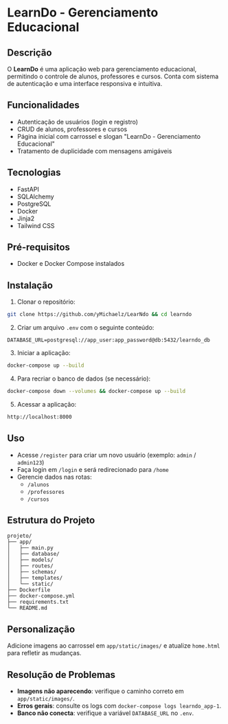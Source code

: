 # LearnDo - Gerenciamento Educacional

## Descrição

O **LearnDo** é uma aplicação web para gerenciamento educacional, permitindo o controle de alunos, professores e cursos. Conta com sistema de autenticação e uma interface responsiva e intuitiva.

## Funcionalidades

- Autenticação de usuários (login e registro)
- CRUD de alunos, professores e cursos
- Página inicial com carrossel e slogan "LearnDo - Gerenciamento Educacional"
- Tratamento de duplicidade com mensagens amigáveis

## Tecnologias

- FastAPI  
- SQLAlchemy  
- PostgreSQL  
- Docker  
- Jinja2  
- Tailwind CSS  

## Pré-requisitos

- Docker e Docker Compose instalados

## Instalação

1. Clonar o repositório:

```bash
git clone https://github.com/yMichaelz/LearNdo && cd learndo
```

2. Criar um arquivo `.env` com o seguinte conteúdo:

```env
DATABASE_URL=postgresql://app_user:app_password@db:5432/learndo_db
```

3. Iniciar a aplicação:

```bash
docker-compose up --build
```

4. Para recriar o banco de dados (se necessário):

```bash
docker-compose down --volumes && docker-compose up --build
```

5. Acessar a aplicação:

```bash
http://localhost:8000
```

## Uso

- Acesse `/register` para criar um novo usuário (exemplo: `admin` / `admin123`)
- Faça login em `/login` e será redirecionado para `/home`
- Gerencie dados nas rotas:
  - `/alunos`
  - `/professores`
  - `/cursos`

## Estrutura do Projeto

```plaintext
projeto/
├── app/
│   ├── main.py
│   ├── database/
│   ├── models/
│   ├── routes/
│   ├── schemas/
│   ├── templates/
│   └── static/
├── Dockerfile
├── docker-compose.yml
├── requirements.txt
└── README.md
```

## Personalização

Adicione imagens ao carrossel em `app/static/images/` e atualize `home.html` para refletir as mudanças.

## Resolução de Problemas

- **Imagens não aparecendo**: verifique o caminho correto em `app/static/images/`.
- **Erros gerais**: consulte os logs com `docker-compose logs learndo_app-1`.
- **Banco não conecta**: verifique a variável `DATABASE_URL` no `.env`.

